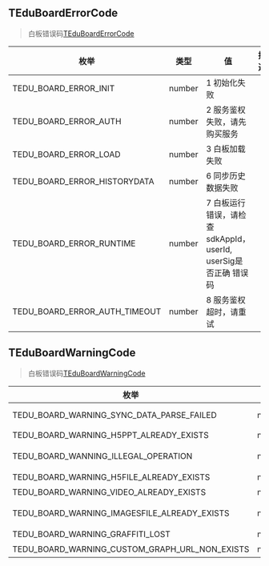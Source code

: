 ## TEduBoardErrorCode

> 白板错误码[TEduBoardErrorCode](https://doc.qcloudtiw.com/web/TEduBoard.html#.TEduBoardErrorCode)

| 枚举 | 类型 | 值 | 描述 |
| --- | --- | --- | --- |
| TEDU_BOARD_ERROR_INIT | number | 1	初始化失败 |
| TEDU_BOARD_ERROR_AUTH | number | 2	服务鉴权失败，请先购买服务 |
| TEDU_BOARD_ERROR_LOAD | number | 3	白板加载失败 |
| TEDU_BOARD_ERROR_HISTORYDATA | number | 6	同步历史数据失败 |
| TEDU_BOARD_ERROR_RUNTIME | number | 7	白板运行错误，请检查sdkAppId，userId, userSig是否正确 错误码 |
| TEDU_BOARD_ERROR_AUTH_TIMEOUT | number | 8	服务鉴权超时，请重试 |



## TEduBoardWarningCode

> 白板错误码[TEduBoardWarningCode](https://doc.qcloudtiw.com/web/TEduBoard.html#.TEduBoardWarningCode)

| 枚举 | 类型 | 值 | 描述 |
| --- | --- | --- | --- |
| TEDU_BOARD_WARNING_SYNC_DATA_PARSE_FAILED | number |	1	| 接收到其他端的同步数据解析错误 CONSTANT.EVENT.ADD_DATA_ERROR |
| TEDU_BOARD_WARNING_H5PPT_ALREADY_EXISTS | number |	3	| 要添加的H5PPT已存在 |
| TEDU_BOARD_WANNING_ILLEGAL_OPERATION | number |	5	| 非法操作，历史数据同步未完成, 禁止改变白板行为操作 |
| TEDU_BOARD_WARNING_H5FILE_ALREADY_EXISTS | number |	6	| 当要添加的H5File已存在时抛出该警告 |
| TEDU_BOARD_WARNING_VIDEO_ALREADY_EXISTS | number |	7	| 当要添加的视频已存在时抛出该警告 |
| TEDU_BOARD_WARNING_IMAGESFILE_ALREADY_EXISTS | number |	8	| 当要添加的图片集合文件已存在时抛出该警告 |
| TEDU_BOARD_WARNING_GRAFFITI_LOST | number |	9	| 有涂鸦丢失 |
| TEDU_BOARD_WARNING_CUSTOM_GRAPH_URL_NON_EXISTS | number |	10	| 自定义图形的URL不存在 |